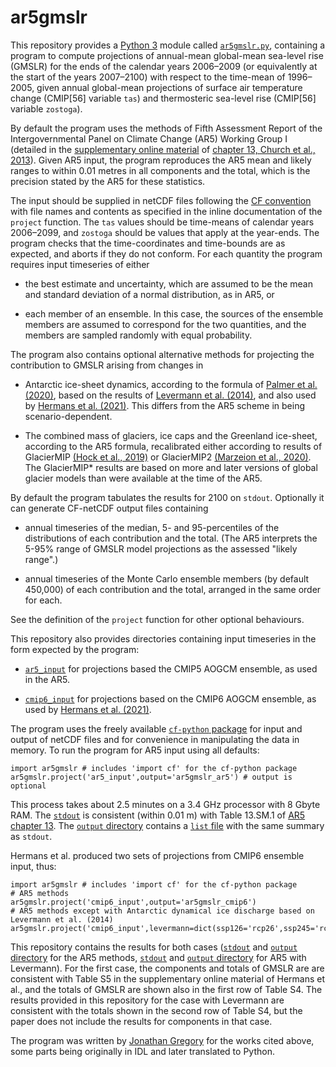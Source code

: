 # ar5gmslr

This repository provides a [Python
3](https://docs.python.org/3) module called [`ar5gmslr.py`](./ar5gmslr.py.txt), 
containing a program to compute projections of annual-mean
global-mean sea-level rise (GMSLR) for the ends of the calendar years 2006&ndash;2009 
(or equivalently at the start of the years 2007&ndash;2100)
with respect to the
time-mean of 1996&ndash;2005, given annual global-mean projections of surface
air temperature change (CMIP[56] variable `tas`) and thermosteric sea-level
rise (CMIP[56] variable `zostoga`).

By default the program uses the methods of Fifth Assessment
Report of the Intergovernmental Panel on Climate Change (AR5) Working Group I
(detailed in the [supplementary online
material](https://www.ipcc.ch/site/assets/uploads/2018/07/WGI_AR5.Chap_.13_SM.1.16.14.pdf)
of [chapter 13, Church et al.,
2013](http://dx.doi.org/10.1017/CBO9781107415324.026)).  Given AR5 input, the
program reproduces the AR5 mean and likely ranges to within 0.01 metres in all
components and the total, which is the precision stated by the AR5 for these
statistics.

The input should be supplied in netCDF files following the [CF
convention](http://cfconventions.org)
with file names and contents
as specified in the inline documentation of the `project` function.
The `tas` values should be time-means of calendar
years 2006&ndash;2099, and `zostoga` should be values that apply at the year-ends.
The program checks that the time-coordinates and time-bounds are as expected,
and aborts if they do not conform.
For each quantity the program requires
input timeseries of either

* the best estimate and uncertainty,
which are assumed to be the mean and standard deviation of a normal
distribution, as in AR5, or

* each member of an ensemble. In this case, the sources of the ensemble members
are assumed to correspond for the two quantities, and the members are sampled
randomly with equal probability.

The program also contains optional alternative methods for projecting the
contribution to GMSLR arising from changes in

* Antarctic ice-sheet dynamics, according to the formula of [Palmer et al.
(2020)](http://dx.doi.org/10.1029/2019EF001413), based on the results of
[Levermann et al.  (2014)](http://dx.doi.org/10.5194/esd-5-271-2014), and also
used by [Hermans et al.  (2021)](http://dx.doi.org/10.1029/2020GL092064). This
differs from the AR5 scheme in being scenario-dependent.

* The combined mass of glaciers, ice caps and the Greenland ice-sheet,
according to the AR5 formula, recalibrated either according to results of
GlacierMIP [(Hock et al., 2019)](http://dx.doi.org/10.1017/jog.2019.22) or
GlacierMIP2 [(Marzeion et al.,
2020)](http://dx.doi.org/10.1029/2019EF001470). The GlacierMIP* results are based on
more and later versions of global glacier models than were available at
the time of the AR5.

By default the program tabulates the results for 2100 on `stdout`. Optionally
it can generate CF-netCDF output files containing

* annual timeseries of the median, 5- and 95-percentiles of the distributions
of each contribution and the total. (The AR5 interprets the 5-95% range of
GMSLR model projections as the assessed "likely range".)

* annual timeseries of the Monte Carlo ensemble members (by default 450,000)
of each contribution and the total, arranged in the same order for each.

See the definition of the `project` function for other optional behaviours.

This repository also provides directories containing input timeseries in the
form expected by the program:

* [`ar5_input`](https://github.com/JonathanGregory/ar5gmslr/tree/main/ar5_input) for projections based the CMIP5 AOGCM ensemble, as used in the AR5.

* [`cmip6_input`](https://github.com/JonathanGregory/ar5gmslr/tree/main/cmip6_input) for projections based on the CMIP6 AOGCM ensemble, as used by
[Hermans et al. (2021)](10.1029/2020GL092064).

The program uses the freely available [`cf-python`
package](https://ncas-cms.github.io/cf-python) for input and output of netCDF
files and for convenience in manipulating the data in memory. To run the
program for AR5 input using all defaults:

```
import ar5gmslr # includes 'import cf' for the cf-python package
ar5gmslr.project('ar5_input',output='ar5gmslr_ar5') # output is optional
```

This process takes about 2.5 minutes on a 3.4 GHz processor with 8 Gbyte RAM.
The [`stdout`](https://github.com/JonathanGregory/ar5gmslr/blob/main/ar5gmslr_ar5.stdout.txt) is consistent (within 0.01 m)
with Table 13.SM.1 of [AR5 chapter 13](https://www.ipcc.ch/site/assets/uploads/2018/07/WGI_AR5.Chap_.13_SM.1.16.14.pdf).
The [`output` directory](https://github.com/JonathanGregory/ar5gmslr/tree/main/ar5gmslr_ar5) contains a [`list` file](https://github.com/JonathanGregory/ar5gmslr/blob/main/ar5gmslr_ar5/list) with the same summary as `stdout`.

Hermans et al. produced two sets of projections from CMIP6 ensemble input, thus:

```
import ar5gmslr # includes 'import cf' for the cf-python package
# AR5 methods
ar5gmslr.project('cmip6_input',output='ar5gmslr_cmip6')
# AR5 methods except with Antarctic dynamical ice discharge based on Levermann et al. (2014)
ar5gmslr.project('cmip6_input',levermann=dict(ssp126='rcp26',ssp245='rcp45',ssp585='rcp85'),output='ar5gmslr_cmip6_levermann')
```

This repository contains the results for both cases ([`stdout`](https://github.com/JonathanGregory/ar5gmslr/blob/main/ar5gmslr_cmip6.stdout.txt) and [`output` directory](https://github.com/JonathanGregory/ar5gmslr/tree/main/ar5gmslr_cmip6) for the AR5 methods, [`stdout`](https://github.com/JonathanGregory/ar5gmslr/blob/main/ar5gmslr_cmip6_levermann.stdout.txt) and [`output` directory](https://github.com/JonathanGregory/ar5gmslr/tree/main/ar5gmslr_cmip6_levermann) for AR5 with Levermann).
For the first case, the components and totals of GMSLR are are consistent with Table S5 in the supplementary online material of Hermans et al., and the totals of GMSLR are shown also in the first row of Table S4.
The results provided in this repository for the case with Levermann are consistent with the totals shown in the second row of Table S4, but the paper does not include the results for components in that case.

The program was written by [Jonathan Gregory](https://www.met.rdg.ac.uk/~jonathan) for the works cited above, some parts being originally in IDL and later translated to Python.
